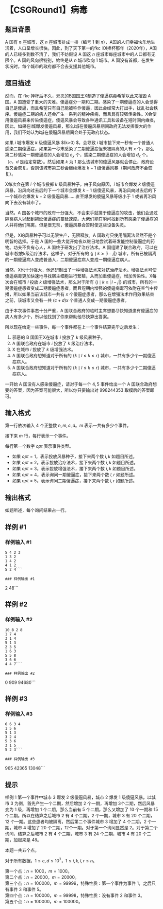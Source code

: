 # 【CSGRound1】病毒

## 题目背景

A 国有 $n$ 座城市，这 $n$ 座城市排成一排（编号 $1$ 到 $n$），A国的人们幸福快乐地生活着，人口呈增长很快。因此，到了天下第一的fkc IOI捧杯那年（2020年），A国的人已经多到数不清了，我们不妨假设 A 国这 $n$ 座城市每座城市中的人口都有无限个。A 国的风向很特别，始终是从 $n$ 城市吹向 $1$ 城市。A 国没有首都，在发生状况时，每个城市的政府都不会去支援其他城市。

## 题目描述

然而，在 fkc 捧杯后不久，邪恶的B国国王X制造了傻逼病毒希望以此来摧毁 A 国。A 国遭受了重大的灾难。傻逼症分一期和二期。感染了一期傻逼症的人会觉得自己是傻逼，而且希望只有自己能被称作傻逼，因此会经常大打出手，扰乱社会秩序。傻逼症二期的病人还会产生一系列的精神疾病，而且具有较强传染性。X会使用傻逼风暴来传染傻逼症，傻逼风暴会导致各种通讯工具和设备在短时间内瘫痪，因此，如果在i城爆发傻逼风暴，那么i城在傻逼风暴期间政府无法发挥很大的作用，我们不妨认为i城在傻逼风暴期间会处于无政府状态。

如果 $i$ 城市爆发 $k$ 级傻逼风暴 $(k>0) $，会导致 $i$ 城市接下来一秒有一个普通人感染二期傻逼症，如果第一秒末感染了二期傻逼症但未被隔离的人有 $x$ 个，那么第二秒感染一期傻逼症的人会增加 $c_x$ 个，感染二期傻逼症的人会增加 $d_x$ 个。（$c$，$d$ 是给定常数）。然后如果 $k$ 为 $1$ 那么该城市的傻逼风暴就会停止，政府设备又会恢复。否则该城市第三秒会继续爆发 $k-1$ 级傻逼风暴（期间政府不会恢复）。

X每次会在第 $i$ 个城市投掷 $k$ 级风暴种子，由于风向原因，$i$ 城市会爆发 $k$ 级傻逼风暴，沿风向过去后的下一个城市会爆发 $k-1$ 级傻逼风暴，再沿风向过去后的下一个城市会爆发 $k-2$ 级傻逼风暴……直至爆发的傻逼风暴等级小于 $1$ 或者再沿风向下去没有城市了。

当然，A 国各个城市的政府十分强大，不会束手就擒于傻逼症的攻击，他们会通过隔离病人以起到拖延傻逼症的蔓延速度。大佬们能在瞬间找到所有感染了傻逼症的人并将他们隔离。但是很无奈，傻逼风暴会暂时使这些设备失灵。

但是，X的风暴种子可以无限生产，无限释放。A 国政府只使用隔离法显然不是个明智的选择。于是 A 国的一些大佬开始夜以继日地尝试着研发能控制傻逼症的药物。功夫不负有心人，A 国终于研发出了治疗法术。A 国组建了联合政府，可以在城市i投放k级治疗法术，这样子，对于所有的 $\{j\mid k\ge |i-j|\}$ 城市，所有已被隔离的一期傻逼病人变成普通人，二期傻逼症病人变成一期傻逼症病人。

当然，X也十分强大，他还研制出了一种增强法术来对抗治疗法术。增强法术可使傻逼病毒更加快速地寻找宿主细胞进行繁殖，从而加重傻逼症，增加传染性。X每次会在城市 $i$ 投放 $k$ 级增强法术，那么对于所有 $\{j\mid k\ge |i-j|\}$ 的城市，所有的一期傻逼症患者变成二期傻逼症患者。而且短期内增强的傻逼病毒可依附在空气中传播，所以如果当前该城市一共有 $x$ 个傻逼症患者，那么在增强法术作用效果结束之前，该城市又会有一共 $(c+d)x$ 个普通人变成一期傻逼症患者。

由于本次事件事态十分严重，A 国联合政府的临时主席想要尽快知道患有傻逼症的病人有多少个，所以他找到了你来帮助他尽快算出答案。

所以现在给定一些事件，每一个事件都在上一个事件结算完毕之后发生：

1. 邪恶的 B 国国王X在城市 $i$ 投放了 $k$ 级风暴种子。
2. A 国联合政府在城市 $i$ 投放了 $k$ 级治疗法术。
3. X 在城市 $i$ 投放了 $k$ 级增强法术。
4. A 国联合政府想知道对于所有的 $\{k\mid l\le k\le r\}$ 城市，一共有多少个一期傻逼症病人。
5. A 国联合政府想知道对于所有的 $\{k\mid l\le k\le r\}$ 城市，一共有多少个二期傻逼症病人。

一开始 A 国没有人感染傻逼症，请对于每一个 $4,5$ 事件给出一个 A 国联合政府想要的答案，因为答案可能很大，所以你只要输出对 $998244353$ 取模后的答案即可。

## 输入格式

第一行依次输入 $4$ 个正整数 $n,m,c,d$。$m$ 表示一共有多少个事件。

接下来 $m$ 行，每行表示一个事件。

每行第一个数字 $opt$ 表示事件类型。

- 如果 $opt=1$，表示投放风暴种子，接下来两个数 $i,k$ 如题目所述。
- 如果 $opt=2$，表示投放治疗法术，接下来两个数 $i,k$ 如题目所述。
- 如果 $opt=3$，表示投放增强法术，接下来两个数 $i,k$ 如题目所述。
- 如果 $opt=4$，表示询问一期傻逼症，接下来两个数 $l,r$ 如题所述。
- 如果 $opt=5$，表示询问二期傻逼症，接下来两个数 $l,r$ 如题所述。


## 输出格式

如题所述，每个询问结果占一行。


## 样例 #1

### 样例输入 #1
```
5 4 2 3
1 3 2
1 4 2
4 1 2
5 2 4```

### 样例输出 #1

```
2
48```

## 样例 #2

### 样例输入 #2
```
10 8 2 8
1 7 4
3 1 4
5 1 3
2 3 5
1 6 3
5 5 8
3 6 6
4 4 7```

### 样例输出 #2

```
0
909
94680```

## 样例 #3

### 样例输入 #3
```
6 6 3 4
1 5 6
5 1 3
3 2 4
5 3 6
3 1 5
5 2 3```

### 样例输出 #3

```
965
42365
13048```

## 提示

样例 1 第一个事件中城市 $3$ 爆发 $2$ 级傻逼风暴，城市 $2$ 爆发 $1$ 级傻逼风暴。以城市 $3$ 为例，首先产生一个二期，然后增加 $2$ 个一期，再增加 $3$个二期，然后风暴变为 $1$ 级，再增加 $1$ 个二期，那么当前有 $5$ 个二期，那么又增加了 $10$ 个一期和 $15$ 个二期。所以在结算之后城市 $2$ 有 $4$ 个二期，$2$ 个一期，城市 $3$ 有 $20$ 个二期，$12$ 个一期。这些患者均被隔离，然后第二个事件城市 $3$ 增加了 $4$ 个二期，$2$ 个一期，城市 $4$ 增加了 $20$ 个二期，$12$个一期。对于第一个询问显然是 $2$。对于第二个询问，结算之后城市 $2$ 有 $4$ 个二期，城市 $3$ 有 $24$ 个二期，城市 $4$ 有 $20$ 个二期，加起来是 $48$。

本题一共五个点。

对于所有数据，$1\le c,d\le 10^7$，$1\le i,k,l,r\le n$。

第一个点：$n=1000$，$m=1000$。  
第二个点：$n=20000$，$m=20000$。  
第三个点：$n=100000$，$m=99999$，特殊性质：第一个事件为事件 $1$，之后只有事件 $3$ 和事件 $5$。  
第四个点：$n=100000$，$m=99998$，特殊性质：没有事件 $2$ 和事件 $3$。  
第五个点：$n=100000$，$m=100000$。  
